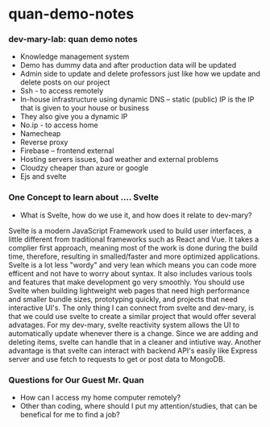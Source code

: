 # quan-demo-notes

### dev-mary-lab: quan demo notes
- Knowledge management system 
- Demo has dummy data and after production data will be updated  
- Admin side to update and delete professors just like how we update and delete posts on our project 
- Ssh -  to access remotely  
- In-house infrastructure using dynamic DNS – static (public) IP is the IP that is given to your house or business  
- They also give you a dynamic IP 
- No.ip - to access home  
- Namecheap 
- Reverse proxy 
- Firebase – frontend external  
- Hosting servers issues, bad weather and external problems 
- Cloudzy cheaper than azure or google  
- Ejs and svelte  

### One Concept to learn about .... Svelte
- What is Svelte, how do we use it, and how does it relate to dev-mary?

Svelte is a modern JavaScript Framework used to build user interfaces, a little different from traditional frameworks such as React and Vue. It takes a complier first approach, meaning most of the work is done during the build time, therefore, resulting in smalled/faster and more optimized applications. Svelte is a lot less "wordy" and  very lean which means you can code more efficent and not have to worry about syntax. It also includes various tools and features that make development go very smoothly. You should use Svelte when building lightweight web pages that need high performance and smaller bundle sizes, prototyping quickly, and projects that need interactive UI's. 
The only thing I can connect from svelte and dev-mary, is that we could use svelte to create a similar project that would offer several advatages. For my dev-mary, svelte reactivity system allows the UI to automatically update whenever there is a change. Since we are adding and deleting items, svelte can handle that in a cleaner and intiutive way. Another advantage is that svelte can interact with backend API's easily like Express server and use fetch to requests to get or post data to MongoDB.
  
### Questions for Our Guest Mr. Quan
- How can I access my home computer remotely?
- Other than coding, where should I put my attention/studies, that can be benefical for me to find a job?

